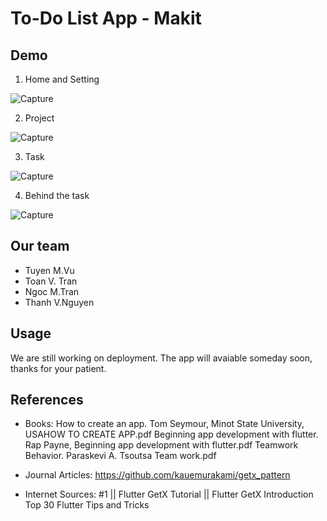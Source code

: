 # To-Do List App - Makit

## Demo
1. Home and Setting 

![Capture](https://user-images.githubusercontent.com/81580234/151094873-4e790a08-e502-4d44-a8ab-ced23f9dc1a5.PNG)

2. Project

![Capture](https://user-images.githubusercontent.com/81580234/151095047-4166553f-c0af-4cde-9c73-544c88d028d8.PNG)

3. Task

![Capture](https://user-images.githubusercontent.com/81580234/151095184-a50ec899-6f34-47e5-85cf-14bb0870b50c.PNG)

4. Behind the task

![Capture](https://user-images.githubusercontent.com/81580234/151095263-dc9b74e8-96a0-4956-aede-097b1c367381.PNG)

## Our team
* Tuyen M.Vu 
* Toan V. Tran
* Ngoc M.Tran
* Thanh V.Nguyen

## Usage
We are still working on deployment. The app will avaiable someday soon, thanks for your patient.

## References
* Books:
How to create an app. Tom Seymour, Minot State University, USAHOW TO CREATE APP.pdf
Beginning app development with flutter. Rap Payne, Beginning app development with flutter.pdf
Teamwork Behavior. Paraskevi A. Tsoutsa 
Team work.pdf

* Journal Articles: 
https://github.com/kauemurakami/getx_pattern

* Internet Sources:
#1 || Flutter GetX Tutorial || Flutter GetX Introduction
Top 30 Flutter Tips and Tricks



